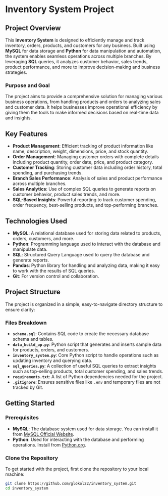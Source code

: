 # Inventory System Project

## Project Overview

This **Inventory System** is designed to efficiently manage and track inventory, orders, products, and customers for any business. Built using **MySQL** for data storage and **Python** for data manipulation and automation, the system enables seamless operations across multiple branches. By leveraging **SQL** queries, it analyzes customer behavior, sales trends, product performance, and more to improve decision-making and business strategies.

### Purpose and Goal
The project aims to provide a comprehensive solution for managing various business operations, from handling products and orders to analyzing sales and customer data. It helps businesses improve operational efficiency by giving them the tools to make informed decisions based on real-time data and insights.

## Key Features

- **Product Management**: Efficient tracking of product information like name, description, weight, dimensions, price, and stock quantity.
- **Order Management**: Managing customer orders with complete details including product quantity, order date, price, and product category.
- **Customer Tracking**: Storing customer data including order history, total spending, and purchasing trends.
- **Branch Sales Performance**: Analysis of sales and product performance across multiple branches.
- **Sales Analytics**: Use of complex SQL queries to generate reports on customer behavior, product sales trends, and more.
- **SQL-Based Insights**: Powerful reporting to track customer spending, order frequency, best-selling products, and top-performing branches.

## Technologies Used

- **MySQL**: A relational database used for storing data related to products, orders, customers, and more.
- **Python**: Programming language used to interact with the database and manipulate data.
- **SQL**: Structured Query Language used to query the database and generate reports.
- **Pandas**: Python library for handling and analyzing data, making it easy to work with the results of SQL queries.
- **Git**: For version control and collaboration.

## Project Structure

The project is organized in a simple, easy-to-navigate directory structure to ensure clarity:


### Files Breakdown

- **`schema.sql`**: Contains SQL code to create the necessary database schema and tables.
- **`data_build_up.py`**: Python script that generates and inserts sample data for products, orders, and customers.
- **`inventory_system.py`**: Core Python script to handle operations such as updating inventory and querying data.
- **`sql_queries.py`**: A collection of useful SQL queries to extract insights such as top-selling products, total customer spending, and sales trends.
- **`requirements.txt`**: A list of Python dependencies needed for the project.
- **`.gitignore`**: Ensures sensitive files like `.env` and temporary files are not tracked by Git.

## Getting Started

### Prerequisites

- **MySQL**: The database system used for data storage. You can install it from [MySQL Official Website](https://dev.mysql.com/downloads/).
- **Python**: Used for interacting with the database and performing operations. Install from [Python.org](https://www.python.org/).

### Clone the Repository

To get started with the project, first clone the repository to your local machine:

```bash
git clone https://github.com/glokol22/inventory_system.git
cd inventory_system
